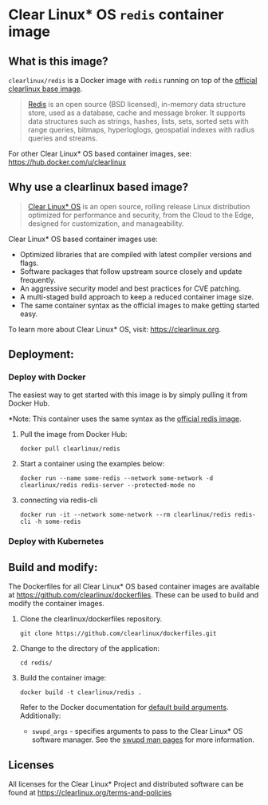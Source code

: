 # Clear Linux* OS `redis` container image

<!-- Required -->
## What is this image?

`clearlinux/redis` is a Docker image with `redis` running on top of the
[official clearlinux base image](https://hub.docker.com/_/clearlinux). 

<!-- application introduction -->
> [Redis](https://redis.io/) is an open source (BSD licensed), in-memory data structure 
> store, used as a database, cache and message broker. It supports data structures such 
> as strings, hashes, lists, sets, sorted sets with range queries, bitmaps, hyperloglogs, 
> geospatial indexes with radius queries and streams. 

For other Clear Linux* OS
based container images, see: https://hub.docker.com/u/clearlinux

## Why use a clearlinux based image?

<!-- CL introduction -->
> [Clear Linux* OS](https://clearlinux.org/) is an open source, rolling release
> Linux distribution optimized for performance and security, from the Cloud to
> the Edge, designed for customization, and manageability.

Clear Linux* OS based container images use:
* Optimized libraries that are compiled with latest compiler versions and
  flags.
* Software packages that follow upstream source closely and update frequently.
* An aggressive security model and best practices for CVE patching.
* A multi-staged build approach to keep a reduced container image size.
* The same container syntax as the official images to make getting started
  easy. 

To learn more about Clear Linux* OS, visit: https://clearlinux.org.

<!-- Required -->
## Deployment:

### Deploy with Docker
The easiest way to get started with this image is by simply pulling it from
Docker Hub. 

*Note: This container uses the same syntax as the [official redis
image](https://hub.docker.com/_/redis).


1. Pull the image from Docker Hub: 
    ```
    docker pull clearlinux/redis
    ```

2. Start a container using the examples below:
   ```
   docker run --name some-redis --network some-network -d clearlinux/redis redis-server --protected-mode no
   ```
   
3. connecting via redis-cli
   ```
   docker run -it --network some-network --rm clearlinux/redis redis-cli -h some-redis
   ```

<!-- Optional -->
### Deploy with Kubernetes

<!-- Required -->
## Build and modify:

The Dockerfiles for all Clear Linux* OS based container images are available at
https://github.com/clearlinux/dockerfiles. These can be used to build and
modify the container images.

1. Clone the clearlinux/dockerfiles repository.
    ```
    git clone https://github.com/clearlinux/dockerfiles.git
    ```

2. Change to the directory of the application:
    ```
    cd redis/
    ```

3. Build the container image:
    ```
    docker build -t clearlinux/redis .
    ```

   Refer to the Docker documentation for [default build arguments](https://docs.docker.com/engine/reference/builder/#arg).
   Additionally:
   
   - `swupd_args` - specifies arguments to pass to the Clear Linux* OS software
     manager. See the [swupd man pages](https://github.com/clearlinux/swupd-client/blob/master/docs/swupd.1.rst#options)
     for more information.

<!-- Required -->
## Licenses

All licenses for the Clear Linux* Project and distributed software can be found
at https://clearlinux.org/terms-and-policies
